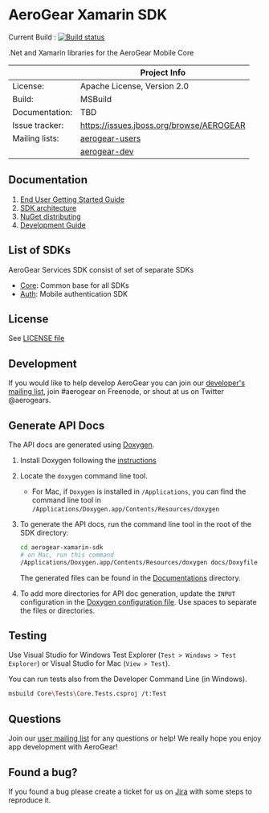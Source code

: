 # AeroGear Xamarin SDK
Current Build : [![Build status](https://ci.appveyor.com/api/projects/status/ja8kvbwbn8duth1k?svg=true)](https://ci.appveyor.com/project/AeroGear/aerogear-xamarin-sdk)

.Net and Xamarin libraries for the AeroGear Mobile Core


|                 | Project Info                                                     |
| --------------- | ---------------------------------------------------------------- |
| License:        | Apache License, Version 2.0                                      |
| Build:          | MSBuild                                                           |
| Documentation:  | TBD							                                     |
| Issue tracker:  | https://issues.jboss.org/browse/AEROGEAR                         |
| Mailing lists:  | [aerogear-users](http://aerogear-users.1116366.n5.nabble.com/)   | 
|                 | [aerogear-dev](https://groups.google.com/forum/#!forum/aerogear) |


## Documentation

1. [End User Getting Started Guide](./docs/modules/getting-started/pages/getting-started.adoc)
2. [SDK architecture](./docs/modules/architecture/pages/architecture.adoc)
3. [NuGet distributing](./docs/modules/contrib/pages/make-dist.adoc)
4. [Development Guide](./docs/modules/contrib/pages/development-guide.adoc)

## List of SDKs

AeroGear Services SDK consist of set of separate SDKs
* [Core](./docs/modules/getting-started/pages/core.adoc): Common base for all SDKs
* [Auth](./docs/modules/getting-started/pages/auth.adoc): Mobile authentication SDK

## License 

 See [LICENSE file](./LICENSE)

## Development

If you would like to help develop AeroGear you can join our [developer's mailing list](https://groups.google.com/forum/#!forum/aerogear), join #aerogear on Freenode, or shout at us on Twitter @aerogears.

## Generate API Docs

The API docs are generated using [Doxygen](http://www.stack.nl/~dimitri/doxygen/).

1. Install Doxygen following the [instructions](http://www.stack.nl/~dimitri/doxygen/manual/install.html)
2. Locate the `doxygen` command line tool.
	* For Mac, if `Doxygen` is installed in `/Applications`, you can find the command line tool in `/Applications/Doxygen.app/Contents/Resources/doxygen`
3. To generate the API docs, run the command line tool in the root of the SDK directory:
	
	```bash
	cd aerogear-xamarin-sdk
	# on Mac, run this command
	/Applications/Doxygen.app/Contents/Resources/doxygen docs/Doxyfile
	```

	The generated files can be found in the [Documentations](./Documentations) directory.
4. To add more directories for API doc generation, update the `INPUT` configuration in the [Doxygen configuration file](./docs/Doxyfile). Use spaces to separate the files or directories.

## Testing

Use Visual Studio for Windows Test Explorer (`Test > Windows > Test Explorer`)  or Visual Studio for Mac (`View > Test`). 

You can run tests also from the Developer Command Line (in Windows).


```bash
msbuild Core\Tests\Core.Tests.csproj /t:Test 
```	


## Questions
Join our [user mailing list](https://groups.google.com/forum/#!forum/aerogear) for any questions or help! We really hope you enjoy app development with AeroGear!

## Found a bug?

If you found a bug please create a ticket for us on [Jira](https://issues.jboss.org/browse/AEROGEAR) with some steps to reproduce it.